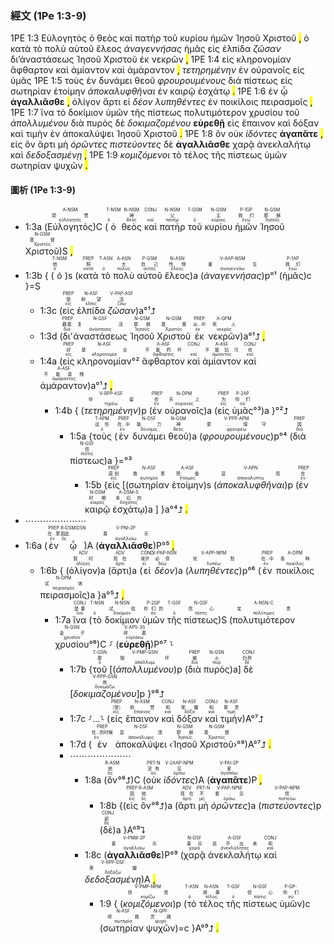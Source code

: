 ### 經文 (1Pe 1:3-9)

1PE 1:3 <span title="A-NSM&#10;颂赞&#10;εὐλογητός">Εὐλογητὸς</span> <span title="T-NSM&#10;&#10;ὁ">ὁ</span> <span title="N-NSM&#10;神&#10;θεός">θεὸς</span> <span title="CONJ&#10;&#10;καί">καὶ</span> <span title="N-NSM&#10;父&#10;πατήρ">πατὴρ</span> <span title="T-GSM&#10;&#10;ὁ">τοῦ</span> <span title="N-GSM&#10;主&#10;κύριος">κυρίου</span> <span title="P-1GP&#10;我们&#10;ἐγώ">ἡμῶν</span> <span title="N-GSM&#10;耶稣&#10;Ἰησοῦς">Ἰησοῦ</span> <span title="N-GSM&#10;基督&#10;Χριστός">Χριστοῦ</span> <mark class="pm">,</mark> <span title="T-NSM&#10;他&#10;ὁ">ὁ</span> <span title="PREP&#10;照&#10;κατά">κατὰ</span> <span title="T-ASN&#10;&#10;ὁ">τὸ</span> <span title="A-ASN&#10;大&#10;πολύς">πολὺ</span> <span title="P-GSM&#10;自己&#10;αὐτός">αὐτοῦ</span> <span title="N-ASN&#10;怜悯&#10;ἔλεος">ἔλεος</span> <span title="V-AAP-NSM&#10;重生&#10;ἀναγεννάω"><em>ἀναγεννήσας</em></span> <span title="P-1AP&#10;我们&#10;ἐγώ">ἡμᾶς</span> <span title="PREP&#10;使&#10;εἰς">εἰς</span> <span title="N-ASF&#10;盼望&#10;ἐλπίς">ἐλπίδα</span> <span title="V-PAP-ASF&#10;活&#10;ζάω"><em>ζῶσαν</em></span> <span title="PREP&#10;藉着&#10;διά">δι’</span><span title="N-GSF&#10;复活&#10;ἀνάστασις">ἀναστάσεως</span> <span title="N-GSM&#10;耶稣&#10;Ἰησοῦς">Ἰησοῦ</span> <span title="N-GSM&#10;基督&#10;Χριστός">Χριστοῦ</span> <span title="PREP&#10;从...中&#10;ἐκ">ἐκ</span> <span title="A-GPM&#10;死人&#10;νεκρός">νεκρῶν</span> <mark class="pm">,</mark> 1PE 1:4 <span title="PREP&#10;好&#10;εἰς">εἰς</span> <span title="N-ASF&#10;基业&#10;κληρονομία">κληρονομίαν</span> <span title="A-ASF&#10;不能朽坏&#10;ἄφθαρτος">ἄφθαρτον</span> <span title="CONJ&#10;&#10;καί">καὶ</span> <span title="A-ASF&#10;不能玷污&#10;ἀμίαντος">ἀμίαντον</span> <span title="CONJ&#10;也&#10;καί">καὶ</span> <span title="A-ASF&#10;不能衰残&#10;ἀμάραντος">ἀμάραντον</span> <mark class="pm">,</mark> <span title="V-RPP-ASF&#10;存留&#10;τηρέω"><em>τετηρημένην</em></span> <span title="PREP&#10;在&#10;ἐν">ἐν</span> <span title="N-DPM&#10;天上&#10;οὐρανός">οὐρανοῖς</span> <span title="PREP&#10;为&#10;εἰς">εἰς</span> <span title="P-2AP&#10;你们&#10;σύ">ὑμᾶς</span> 1PE 1:5 <span title="T-APM&#10;这些&#10;ὁ">τοὺς</span> <span title="PREP&#10;在...中&#10;ἐν">ἐν</span> <span title="N-DSF&#10;能力&#10;δύναμις">δυνάμει</span> <span title="N-GSM&#10;神&#10;θεός">θεοῦ</span> <span title="V-PPP-APM&#10;蒙...保守&#10;φρουρέω"><em>φρουρουμένους</em></span> <span title="PREP&#10;因&#10;διά">διὰ</span> <span title="N-GSF&#10;信&#10;πίστις">πίστεως</span> <span title="PREP&#10;直到&#10;εἰς">εἰς</span> <span title="N-ASF&#10;救恩&#10;σωτηρία">σωτηρίαν</span> <span title="A-ASF&#10;预备&#10;ἕτοιμος">ἑτοίμην</span> <span title="V-APN&#10;显现&#10;ἀποκαλύπτω"><em>ἀποκαλυφθῆναι</em></span> <span title="PREP&#10;在&#10;ἐν">ἐν</span> <span title="N-DSM&#10;时期&#10;καιρός">καιρῷ</span> <span title="A-DSM-S&#10;末后的&#10;ἔσχατος">ἐσχάτῳ</span> <mark class="pm">.</mark> 1PE 1:6 <span title="PREP&#10;在...里&#10;ἐν">ἐν</span> <span title="R-DSM&#10;因此&#10;ὅς">ᾧ</span> <span title="V-PNI-2P&#10;喜乐&#10;ἀγαλλιάω"><strong>ἀγαλλιᾶσθε</strong></span> <mark class="pm">,</mark> <span title="ADV&#10;暂时&#10;ὀλίγος">ὀλίγον</span> <span title="ADV&#10;现在&#10;ἄρτι">ἄρτι</span> <span title="COND&#10;或许&#10;εἰ">εἰ</span> <span title="V-PAP-NSN&#10;必须&#10;δέω"><em>δέον</em></span> <span title="V-APP-NPM&#10;忧愁&#10;λυπέω"><em>λυπηθέντες</em></span> <span title="PREP&#10;在...中&#10;ἐν">ἐν</span> <span title="A-DPM&#10;各种&#10;ποικίλος">ποικίλοις</span> <span title="N-DPM&#10;试炼&#10;πειρασμός">πειρασμοῖς</span> <mark class="pm">,</mark> 1PE 1:7 <span title="CONJ&#10;是要&#10;ἵνα">ἵνα</span> <span title="T-NSN&#10;&#10;ὁ">τὸ</span> <span title="N-NSN&#10;试验&#10;δοκίμιον">δοκίμιον</span> <span title="P-2GP&#10;你们的&#10;σύ">ὑμῶν</span> <span title="T-GSF&#10;&#10;ὁ">τῆς</span> <span title="N-GSF&#10;信心&#10;πίστις">πίστεως</span> <span title="A-NSN-C&#10;宝贵&#10;πολύτιμος">πολυτιμότερον</span> <span title="N-GSN&#10;金子&#10;χρυσίον">χρυσίου</span> <span title="T-GSN&#10;那&#10;ὁ">τοῦ</span> <span title="V-PMP-GSN&#10;毁坏&#10;ἀπόλλυμι"><em>ἀπολλυμένου</em></span> <span title="PREP&#10;被&#10;διά">διὰ</span> <span title="N-GSN&#10;火&#10;πῦρ">πυρὸς</span> <span title="CONJ&#10;仍然&#10;δέ">δὲ</span> <span title="V-PPP-GSN&#10;炼&#10;δοκιμάζω"><em>δοκιμαζομένου</em></span> <span title="V-APS-3S&#10;得着&#10;εὑρίσκω"><strong>εὑρεθῇ</strong></span> <span title="PREP&#10;（受）&#10;εἰς">εἰς</span> <span title="N-ASM&#10;称赞&#10;ἔπαινος">ἔπαινον</span> <span title="CONJ&#10;和&#10;καί">καὶ</span> <span title="N-ASF&#10;荣耀&#10;δόξα">δόξαν</span> <span title="CONJ&#10;和&#10;καί">καὶ</span> <span title="N-ASF&#10;尊贵&#10;τιμή">τιμὴν</span> <span title="PREP&#10;在...的时候&#10;ἐν">ἐν</span> <span title="N-DSF&#10;显现&#10;ἀποκάλυψις">ἀποκαλύψει</span> <span title="N-GSM&#10;耶稣&#10;Ἰησοῦς">Ἰησοῦ</span> <span title="N-GSM&#10;基督&#10;Χριστός">Χριστοῦ</span> <mark class="pm">.</mark> 1PE 1:8 <span title="R-ASM&#10;他&#10;ὅς">ὃν</span> <span title="PRT-N&#10;没有&#10;οὐ">οὐκ</span> <span title="V-2AAP-NPM&#10;见&#10;ὁράω"><em>ἰδόντες</em></span> <span title="V-PAI-2P&#10;爱&#10;ἀγαπάω"><strong>ἀγαπᾶτε</strong></span> <mark class="pm">,</mark> <span title="PREP&#10;因&#10;εἰς">εἰς</span> <span title="R-ASM&#10;他&#10;ὅς">ὃν</span> <span title="ADV&#10;现在&#10;ἄρτι">ἄρτι</span> <span title="PRT-N&#10;不&#10;μή">μὴ</span> <span title="V-PAP-NPM&#10;看...见&#10;ὁράω"><em>ὁρῶντες</em></span> <span title="V-PAP-NPM&#10;信&#10;πιστεύω"><em>πιστεύοντες</em></span> <span title="CONJ&#10;却&#10;δέ">δὲ</span> <span title="V-PNM-2P&#10;喜乐&#10;ἀγαλλιάω"><strong>ἀγαλλιᾶσθε</strong></span> <span title="N-DSF&#10;喜乐&#10;χαρά">χαρᾷ</span> <span title="A-DSF&#10;说不出来&#10;ἀνεκλάλητος">ἀνεκλαλήτῳ</span> <span title="CONJ&#10;和&#10;καί">καὶ</span> <span title="V-RPP-DSF&#10;荣耀&#10;δοξάζω"><em>δεδοξασμένῃ</em></span> <mark class="pm">,</mark> 1PE 1:9 <span title="V-PMP-NPM&#10;领受&#10;κομίζω"><em>κομιζόμενοι</em></span> <span title="T-ASN&#10;&#10;ὁ">τὸ</span> <span title="N-ASN&#10;效果&#10;τέλος">τέλος</span> <span title="T-GSF&#10;&#10;ὁ">τῆς</span> <span title="N-GSF&#10;信心&#10;πίστις">πίστεως</span> <span title="P-GP-&#10;你们&#10;σύ">ὑμῶν</span> <span title="N-ASF&#10;得救&#10;σωτηρία">σωτηρίαν</span> <span title="N-GPF&#10;灵魂&#10;ψυχή">ψυχῶν</span> <mark class="pm">.</mark> 

#### 圖析 (1Pe 1:3-9)
- 1:3a (<RUBY><ruby><ruby>Εὐλογητὸς<rt>εὐλογητός</rt></ruby><rt>颂赞</rt></ruby><rt>A-NSM</rt></RUBY>)C (<RUBY><ruby><ruby>ὁ<rt>ὁ</rt></ruby><rt></rt></ruby><rt>T-NSM</rt></RUBY> <RUBY><ruby><ruby>θεὸς<rt>θεός</rt></ruby><rt>神</rt></ruby><rt>N-NSM</rt></RUBY> <RUBY><ruby><ruby>καὶ<rt>καί</rt></ruby><rt></rt></ruby><rt>CONJ</rt></RUBY> <RUBY><ruby><ruby>πατὴρ<rt>πατήρ</rt></ruby><rt>父</rt></ruby><rt>N-NSM</rt></RUBY> <RUBY><ruby><ruby>τοῦ<rt>ὁ</rt></ruby><rt></rt></ruby><rt>T-GSM</rt></RUBY> <RUBY><ruby><ruby>κυρίου<rt>κύριος</rt></ruby><rt>主</rt></ruby><rt>N-GSM</rt></RUBY> <RUBY><ruby><ruby>ἡμῶν<rt>ἐγώ</rt></ruby><rt>我们</rt></ruby><rt>P-1GP</rt></RUBY> <RUBY><ruby><ruby>Ἰησοῦ<rt>Ἰησοῦς</rt></ruby><rt>耶稣</rt></ruby><rt>N-GSM</rt></RUBY> <RUBY><ruby><ruby>Χριστοῦ<rt>Χριστός</rt></ruby><rt>基督</rt></ruby><rt>N-GSM</rt></RUBY>)S <mark class="pm">,</mark> 
- 1:3b { (<RUBY><ruby><ruby>ὁ<rt>ὁ</rt></ruby><rt>他</rt></ruby><rt>T-NSM</rt></RUBY>)s (<RUBY><ruby><ruby>κατὰ<rt>κατά</rt></ruby><rt>照</rt></ruby><rt>PREP</rt></RUBY> <RUBY><ruby><ruby>τὸ<rt>ὁ</rt></ruby><rt></rt></ruby><rt>T-ASN</rt></RUBY> <RUBY><ruby><ruby>πολὺ<rt>πολύς</rt></ruby><rt>大</rt></ruby><rt>A-ASN</rt></RUBY> <RUBY><ruby><ruby>αὐτοῦ<rt>αὐτός</rt></ruby><rt>自己</rt></ruby><rt>P-GSM</rt></RUBY> <RUBY><ruby><ruby>ἔλεος<rt>ἔλεος</rt></ruby><rt>怜悯</rt></ruby><rt>N-ASN</rt></RUBY>)a (<RUBY><ruby><ruby><em>ἀναγεννήσας</em><rt>ἀναγεννάω</rt></ruby><rt>重生</rt></ruby><rt>V-AAP-NSM</rt></RUBY>)p°¹ (<RUBY><ruby><ruby>ἡμᾶς<rt>ἐγώ</rt></ruby><rt>我们</rt></ruby><rt>P-1AP</rt></RUBY>)c }=S
	- 1:3c (<RUBY><ruby><ruby>εἰς<rt>εἰς</rt></ruby><rt>使</rt></ruby><rt>PREP</rt></RUBY> <RUBY><ruby><ruby>ἐλπίδα<rt>ἐλπίς</rt></ruby><rt>盼望</rt></ruby><rt>N-ASF</rt></RUBY> <RUBY><ruby><ruby><em>ζῶσαν</em><rt>ζάω</rt></ruby><rt>活</rt></ruby><rt>V-PAP-ASF</rt></RUBY>)a°¹⮥
	- 1:3d (<RUBY><ruby><ruby>δι’<rt>διά</rt></ruby><rt>藉着</rt></ruby><rt>PREP</rt></RUBY><RUBY><ruby><ruby>ἀναστάσεως<rt>ἀνάστασις</rt></ruby><rt>复活</rt></ruby><rt>N-GSF</rt></RUBY> <RUBY><ruby><ruby>Ἰησοῦ<rt>Ἰησοῦς</rt></ruby><rt>耶稣</rt></ruby><rt>N-GSM</rt></RUBY> <RUBY><ruby><ruby>Χριστοῦ<rt>Χριστός</rt></ruby><rt>基督</rt></ruby><rt>N-GSM</rt></RUBY> <RUBY><ruby><ruby>ἐκ<rt>ἐκ</rt></ruby><rt>从...中</rt></ruby><rt>PREP</rt></RUBY> <RUBY><ruby><ruby>νεκρῶν<rt>νεκρός</rt></ruby><rt>死人</rt></ruby><rt>A-GPM</rt></RUBY>)a°¹⮥ <mark class="pm">,</mark> 
	- 1:4a (<RUBY><ruby><ruby>εἰς<rt>εἰς</rt></ruby><rt>好</rt></ruby><rt>PREP</rt></RUBY> <RUBY><ruby><ruby>κληρονομίαν<rt>κληρονομία</rt></ruby><rt>基业</rt></ruby><rt>N-ASF</rt></RUBY>°² <RUBY><ruby><ruby>ἄφθαρτον<rt>ἄφθαρτος</rt></ruby><rt>不能朽坏</rt></ruby><rt>A-ASF</rt></RUBY> <RUBY><ruby><ruby>καὶ<rt>καί</rt></ruby><rt></rt></ruby><rt>CONJ</rt></RUBY> <RUBY><ruby><ruby>ἀμίαντον<rt>ἀμίαντος</rt></ruby><rt>不能玷污</rt></ruby><rt>A-ASF</rt></RUBY> <RUBY><ruby><ruby>καὶ<rt>καί</rt></ruby><rt>也</rt></ruby><rt>CONJ</rt></RUBY> <RUBY><ruby><ruby>ἀμάραντον<rt>ἀμάραντος</rt></ruby><rt>不能衰残</rt></ruby><rt>A-ASF</rt></RUBY>)a°¹⮥ <mark class="pm">,</mark> 
		- 1:4b { (<RUBY><ruby><ruby><em>τετηρημένην</em><rt>τηρέω</rt></ruby><rt>存留</rt></ruby><rt>V-RPP-ASF</rt></RUBY>)p (<RUBY><ruby><ruby>ἐν<rt>ἐν</rt></ruby><rt>在</rt></ruby><rt>PREP</rt></RUBY> <RUBY><ruby><ruby>οὐρανοῖς<rt>οὐρανός</rt></ruby><rt>天上</rt></ruby><rt>N-DPM</rt></RUBY>)a (<RUBY><ruby><ruby>εἰς<rt>εἰς</rt></ruby><rt>为</rt></ruby><rt>PREP</rt></RUBY> <RUBY><ruby><ruby>ὑμᾶς<rt>σύ</rt></ruby><rt>你们</rt></ruby><rt>P-2AP</rt></RUBY>°³)a }°²⮥ 
			- 1:5a {<RUBY><ruby><ruby>τοὺς<rt>ὁ</rt></ruby><rt>这些</rt></ruby><rt>T-APM</rt></RUBY> (<RUBY><ruby><ruby>ἐν<rt>ἐν</rt></ruby><rt>在...中</rt></ruby><rt>PREP</rt></RUBY> <RUBY><ruby><ruby>δυνάμει<rt>δύναμις</rt></ruby><rt>能力</rt></ruby><rt>N-DSF</rt></RUBY> <RUBY><ruby><ruby>θεοῦ<rt>θεός</rt></ruby><rt>神</rt></ruby><rt>N-GSM</rt></RUBY>)a (<RUBY><ruby><ruby><em>φρουρουμένους</em><rt>φρουρέω</rt></ruby><rt>蒙...保守</rt></ruby><rt>V-PPP-APM</rt></RUBY>)p°⁴ (<RUBY><ruby><ruby>διὰ<rt>διά</rt></ruby><rt>因</rt></ruby><rt>PREP</rt></RUBY> <RUBY><ruby><ruby>πίστεως<rt>πίστις</rt></ruby><rt>信</rt></ruby><rt>N-GSF</rt></RUBY>)a }=°³
				- 1:5b {<RUBY><ruby><ruby>εἰς<rt>εἰς</rt></ruby><rt>直到</rt></ruby><rt>PREP</rt></RUBY> [(<RUBY><ruby><ruby>σωτηρίαν<rt>σωτηρία</rt></ruby><rt>救恩</rt></ruby><rt>N-ASF</rt></RUBY> <RUBY><ruby><ruby>ἑτοίμην<rt>ἕτοιμος</rt></ruby><rt>预备</rt></ruby><rt>A-ASF</rt></RUBY>)s (<RUBY><ruby><ruby><em>ἀποκαλυφθῆναι</em><rt>ἀποκαλύπτω</rt></ruby><rt>显现</rt></ruby><rt>V-APN</rt></RUBY>)p (<RUBY><ruby><ruby>ἐν<rt>ἐν</rt></ruby><rt>在</rt></ruby><rt>PREP</rt></RUBY> <RUBY><ruby><ruby>καιρῷ<rt>καιρός</rt></ruby><rt>时期</rt></ruby><rt>N-DSM</rt></RUBY> <RUBY><ruby><ruby>ἐσχάτῳ<rt>ἔσχατος</rt></ruby><rt>末后的</rt></ruby><rt>A-DSM-S</rt></RUBY>)a ] }a°⁴⮥ <mark class="pm">.</mark> 
- ⋯⋯⋯⋯⋯⋯⋯
- 1:6a (<RUBY><ruby><ruby>ἐν<rt>ἐν</rt></ruby><rt>在...里</rt></ruby><rt>PREP</rt></RUBY> <RUBY><ruby><ruby>ᾧ<rt>ὅς</rt></ruby><rt>因此</rt></ruby><rt>R-DSM⁞DSN</rt></RUBY>)A (<RUBY><ruby><ruby><strong>ἀγαλλιᾶσθε</strong><rt>ἀγαλλιάω</rt></ruby><rt>喜乐</rt></ruby><rt>V-PNI-2P</rt></RUBY>)P°⁵ <mark class="pm">,</mark> 
	- 1:6b { (<RUBY><ruby><ruby>ὀλίγον<rt>ὀλίγος</rt></ruby><rt>暂时</rt></ruby><rt>ADV</rt></RUBY>)a (<RUBY><ruby><ruby>ἄρτι<rt>ἄρτι</rt></ruby><rt>现在</rt></ruby><rt>ADV</rt></RUBY>)a (<RUBY><ruby><ruby>εἰ<rt>εἰ</rt></ruby><rt>或许</rt></ruby><rt>COND</rt></RUBY> <RUBY><ruby><ruby><em>δέον</em><rt>δέω</rt></ruby><rt>必须</rt></ruby><rt>V-PAP-NSN</rt></RUBY>)a (<RUBY><ruby><ruby><em>λυπηθέντες</em><rt>λυπέω</rt></ruby><rt>忧愁</rt></ruby><rt>V-APP-NPM</rt></RUBY>)p°⁶ (<RUBY><ruby><ruby>ἐν<rt>ἐν</rt></ruby><rt>在...中</rt></ruby><rt>PREP</rt></RUBY> <RUBY><ruby><ruby>ποικίλοις<rt>ποικίλος</rt></ruby><rt>各种</rt></ruby><rt>A-DPM</rt></RUBY> <RUBY><ruby><ruby>πειρασμοῖς<rt>πειρασμός</rt></ruby><rt>试炼</rt></ruby><rt>N-DPM</rt></RUBY>)a }a°⁵⮥ <mark class="pm">,</mark> 
		- 1:7a <RUBY><ruby><ruby>ἵνα<rt>ἵνα</rt></ruby><rt>是要</rt></ruby><rt>CONJ</rt></RUBY> (<RUBY><ruby><ruby>τὸ<rt>ὁ</rt></ruby><rt></rt></ruby><rt>T-NSN</rt></RUBY> <RUBY><ruby><ruby>δοκίμιον<rt>δοκίμιον</rt></ruby><rt>试验</rt></ruby><rt>N-NSN</rt></RUBY> <RUBY><ruby><ruby>ὑμῶν<rt>σύ</rt></ruby><rt>你们的</rt></ruby><rt>P-2GP</rt></RUBY> <RUBY><ruby><ruby>τῆς<rt>ὁ</rt></ruby><rt></rt></ruby><rt>T-GSF</rt></RUBY> <RUBY><ruby><ruby>πίστεως<rt>πίστις</rt></ruby><rt>信心</rt></ruby><rt>N-GSF</rt></RUBY>)S (<RUBY><ruby><ruby>πολυτιμότερον<rt>πολύτιμος</rt></ruby><rt>宝贵</rt></ruby><rt>A-NSN-C</rt></RUBY> <RUBY><ruby><ruby>χρυσίου<rt>χρυσίον</rt></ruby><rt>金子</rt></ruby><rt>N-GSN</rt></RUBY>°⁶)C ⸉ (<RUBY><ruby><ruby><strong>εὑρεθῇ</strong><rt>εὑρίσκω</rt></ruby><rt>得着</rt></ruby><rt>V-APS-3S</rt></RUBY>)P°⁷ ⸊
			- 1:7b {<RUBY><ruby><ruby>τοῦ<rt>ὁ</rt></ruby><rt>那</rt></ruby><rt>T-GSN</rt></RUBY> [(<RUBY><ruby><ruby><em>ἀπολλυμένου</em><rt>ἀπόλλυμι</rt></ruby><rt>毁坏</rt></ruby><rt>V-PMP-GSN</rt></RUBY>)p (<RUBY><ruby><ruby>διὰ<rt>διά</rt></ruby><rt>被</rt></ruby><rt>PREP</rt></RUBY> <RUBY><ruby><ruby>πυρὸς<rt>πῦρ</rt></ruby><rt>火</rt></ruby><rt>N-GSN</rt></RUBY>)a] <RUBY><ruby><ruby>δὲ<rt>δέ</rt></ruby><rt>仍然</rt></ruby><rt>CONJ</rt></RUBY> [<RUBY><ruby><ruby><em>δοκιμαζομένου</em><rt>δοκιμάζω</rt></ruby><rt>炼</rt></ruby><rt>V-PPP-GSN</rt></RUBY>]p }°⁶⮥
			- 1:7c ⸉...⸊ (<RUBY><ruby><ruby>εἰς<rt>εἰς</rt></ruby><rt>（受）</rt></ruby><rt>PREP</rt></RUBY> <RUBY><ruby><ruby>ἔπαινον<rt>ἔπαινος</rt></ruby><rt>称赞</rt></ruby><rt>N-ASM</rt></RUBY> <RUBY><ruby><ruby>καὶ<rt>καί</rt></ruby><rt>和</rt></ruby><rt>CONJ</rt></RUBY> <RUBY><ruby><ruby>δόξαν<rt>δόξα</rt></ruby><rt>荣耀</rt></ruby><rt>N-ASF</rt></RUBY> <RUBY><ruby><ruby>καὶ<rt>καί</rt></ruby><rt>和</rt></ruby><rt>CONJ</rt></RUBY> <RUBY><ruby><ruby>τιμὴν<rt>τιμή</rt></ruby><rt>尊贵</rt></ruby><rt>N-ASF</rt></RUBY>)A°⁷⮥
			- 1:7d (<RUBY><ruby><ruby>ἐν<rt>ἐν</rt></ruby><rt>在...的时候</rt></ruby><rt>PREP</rt></RUBY> <RUBY><ruby><ruby>ἀποκαλύψει<rt>ἀποκάλυψις</rt></ruby><rt>显现</rt></ruby><rt>N-DSF</rt></RUBY> ‹<RUBY><ruby><ruby>Ἰησοῦ<rt>Ἰησοῦς</rt></ruby><rt>耶稣</rt></ruby><rt>N-GSM</rt></RUBY> <RUBY><ruby><ruby>Χριστοῦ<rt>Χριστός</rt></ruby><rt>基督</rt></ruby><rt>N-GSM</rt></RUBY>›°⁸)A°⁷⮥ <mark class="pm">.</mark> 
			- ⋯⋯⋯⋯⋯⋯⋯
				- 1:8a (<RUBY><ruby><ruby>ὃν<rt>ὅς</rt></ruby><rt>他</rt></ruby><rt>R-ASM</rt></RUBY>°⁸⮥)C (<RUBY><ruby><ruby>οὐκ<rt>οὐ</rt></ruby><rt>没有</rt></ruby><rt>PRT-N</rt></RUBY> <RUBY><ruby><ruby><em>ἰδόντες</em><rt>ὁράω</rt></ruby><rt>见</rt></ruby><rt>V-2AAP-NPM</rt></RUBY>)A (<RUBY><ruby><ruby><strong>ἀγαπᾶτε</strong><rt>ἀγαπάω</rt></ruby><rt>爱</rt></ruby><rt>V-PAI-2P</rt></RUBY>)P <mark class="pm">,</mark> 
					- 1:8b {(<RUBY><ruby><ruby>εἰς<rt>εἰς</rt></ruby><rt>因</rt></ruby><rt>PREP</rt></RUBY> <RUBY><ruby><ruby>ὃν<rt>ὅς</rt></ruby><rt>他</rt></ruby><rt>R-ASM</rt></RUBY>°⁸⮥)a (<RUBY><ruby><ruby>ἄρτι<rt>ἄρτι</rt></ruby><rt>现在</rt></ruby><rt>ADV</rt></RUBY> <RUBY><ruby><ruby>μὴ<rt>μή</rt></ruby><rt>不</rt></ruby><rt>PRT-N</rt></RUBY> <RUBY><ruby><ruby><em>ὁρῶντες</em><rt>ὁράω</rt></ruby><rt>看...见</rt></ruby><rt>V-PAP-NPM</rt></RUBY>)a (<RUBY><ruby><ruby><em>πιστεύοντες</em><rt>πιστεύω</rt></ruby><rt>信</rt></ruby><rt>V-PAP-NPM</rt></RUBY>)p (<RUBY><ruby><ruby>δὲ<rt>δέ</rt></ruby><rt>却</rt></ruby><rt>CONJ</rt></RUBY>)a }A°⁹⮧
				- 1:8c (<RUBY><ruby><ruby><strong>ἀγαλλιᾶσθε</strong><rt>ἀγαλλιάω</rt></ruby><rt>喜乐</rt></ruby><rt>V-PNM-2P</rt></RUBY>)P°⁹ (<RUBY><ruby><ruby>χαρᾷ<rt>χαρά</rt></ruby><rt>喜乐</rt></ruby><rt>N-DSF</rt></RUBY> <RUBY><ruby><ruby>ἀνεκλαλήτῳ<rt>ἀνεκλάλητος</rt></ruby><rt>说不出来</rt></ruby><rt>A-DSF</rt></RUBY> <RUBY><ruby><ruby>καὶ<rt>καί</rt></ruby><rt>和</rt></ruby><rt>CONJ</rt></RUBY> <RUBY><ruby><ruby><em>δεδοξασμένῃ</em><rt>δοξάζω</rt></ruby><rt>荣耀</rt></ruby><rt>V-RPP-DSF</rt></RUBY>)A <mark class="pm">,</mark> 
					- 1:9 { (<RUBY><ruby><ruby><em>κομιζόμενοι</em><rt>κομίζω</rt></ruby><rt>领受</rt></ruby><rt>V-PMP-NPM</rt></RUBY>)p (<RUBY><ruby><ruby>τὸ<rt>ὁ</rt></ruby><rt></rt></ruby><rt>T-ASN</rt></RUBY> <RUBY><ruby><ruby>τέλος<rt>τέλος</rt></ruby><rt>效果</rt></ruby><rt>N-ASN</rt></RUBY> <RUBY><ruby><ruby>τῆς<rt>ὁ</rt></ruby><rt></rt></ruby><rt>T-GSF</rt></RUBY> <RUBY><ruby><ruby>πίστεως<rt>πίστις</rt></ruby><rt>信心</rt></ruby><rt>N-GSF</rt></RUBY> <RUBY><ruby><ruby>ὑμῶν<rt>σύ</rt></ruby><rt>你们</rt></ruby><rt>P-GP-</rt></RUBY>)c (<RUBY><ruby><ruby>σωτηρίαν<rt>σωτηρία</rt></ruby><rt>得救</rt></ruby><rt>N-ASF</rt></RUBY> <RUBY><ruby><ruby>ψυχῶν<rt>ψυχή</rt></ruby><rt>灵魂</rt></ruby><rt>N-GPF</rt></RUBY>)=c }A°⁹⮥ <mark class="pm">.</mark>